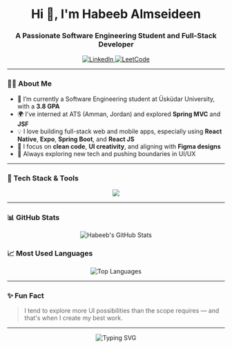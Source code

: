 <h1 align="center">Hi 👋, I'm Habeeb Almseideen</h1>
<h3 align="center">A Passionate Software Engineering Student and Full-Stack Developer</h3>

<p align="center">
  <a href="https://www.linkedin.com/in/habeeb-fayez-41647910a/">
    <img src="https://img.shields.io/badge/LinkedIn-0A66C2?style=for-the-badge&logo=linkedin&logoColor=white" alt="LinkedIn"/>
  </a>
  <a href="https://leetcode.com/u/habeebFayez/">
    <img src="https://img.shields.io/badge/LeetCode-FFA116?style=for-the-badge&logo=leetcode&logoColor=white" alt="LeetCode"/>
  </a>
</p>

---

### 👨‍💻 About Me

- 🔭 I’m currently a Software Engineering student at Üsküdar University, with a **3.8 GPA**
- 🌍 I’ve interned at ATS (Amman, Jordan) and explored **Spring MVC** and **JSF**
- 💡 I love building full-stack web and mobile apps, especially using **React Native**, **Expo**, **Spring Boot**, and **React JS**
- 🎯 I focus on **clean code**, **UI creativity**, and aligning with **Figma designs**
- 🚀 Always exploring new tech and pushing boundaries in UI/UX

---

### 🧰 Tech Stack & Tools

<p align="center">
  <img src="https://skillicons.dev/icons?i=java,react,reactnative,js,ts,html,css,tailwind,bootstrap,nodejs,python,mysql,postgres,git,github,vscode,intellij" />
</p>

---

### 📊 GitHub Stats

<p align="center">
  <img src="https://github-readme-stats.vercel.app/api?username=habeebalmseideen&show_icons=true&theme=tokyonight" alt="Habeeb's GitHub Stats"/>
</p>

### 📈 Most Used Languages

<p align="center">
  <img src="https://github-readme-stats.vercel.app/api/top-langs/?username=habeebalmseideen&layout=compact&theme=tokyonight&langs_count=8" alt="Top Languages"/>
</p>

---

### ✨ Fun Fact

> I tend to explore more UI possibilities than the scope requires — and that's when I create my best work.

---

<p align="center">
  <img src="https://readme-typing-svg.demolab.com?font=Fira+Code&pause=1000&color=58A6FF&center=true&vCenter=true&width=435&lines=Thanks+for+stopping+by!+Let's+build+something+awesome+👨‍💻" alt="Typing SVG" />
</p>
